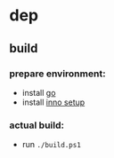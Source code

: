 # dep

## build

### prepare environment:

- install [go](https://go.dev/doc/install)
- install [inno setup](https://jrsoftware.org/isdl.php)

### actual build:

- run `./build.ps1`
